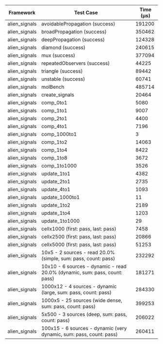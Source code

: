 | Framework | Test Case | Time (μs) |
| --- | --- | --- |
| alien_signals | avoidablePropagation (success) | 191200 |
| alien_signals | broadPropagation (success) | 350462 |
| alien_signals | deepPropagation (success) | 124328 |
| alien_signals | diamond (success) | 240615 |
| alien_signals | mux (success) | 377094 |
| alien_signals | repeatedObservers (success) | 44225 |
| alien_signals | triangle (success) | 89442 |
| alien_signals | unstable (success) | 60741 |
| alien_signals | molBench | 485714 |
| alien_signals | create_signals | 20464 |
| alien_signals | comp_0to1 | 5080 |
| alien_signals | comp_1to1 | 9007 |
| alien_signals | comp_2to1 | 4400 |
| alien_signals | comp_4to1 | 7196 |
| alien_signals | comp_1000to1 | 3 |
| alien_signals | comp_1to2 | 14063 |
| alien_signals | comp_1to4 | 8422 |
| alien_signals | comp_1to8 | 3672 |
| alien_signals | comp_1to1000 | 3526 |
| alien_signals | update_1to1 | 4382 |
| alien_signals | update_2to1 | 2735 |
| alien_signals | update_4to1 | 1093 |
| alien_signals | update_1000to1 | 11 |
| alien_signals | update_1to2 | 2189 |
| alien_signals | update_1to4 | 1203 |
| alien_signals | update_1to1000 | 29 |
| alien_signals | cellx1000 (first: pass, last: pass) | 7458 |
| alien_signals | cellx2500 (first: pass, last: pass) | 20866 |
| alien_signals | cellx5000 (first: pass, last: pass) | 51253 |
| alien_signals | 10x5 - 2 sources - read 20.0% (simple, sum: pass, count: pass) | 232292 |
| alien_signals | 10x10 - 6 sources - dynamic - read 20.0% (dynamic, sum: pass, count: pass) | 181271 |
| alien_signals | 1000x12 - 4 sources - dynamic (large, sum: pass, count: pass) | 284330 |
| alien_signals | 1000x5 - 25 sources (wide dense, sum: pass, count: pass) | 399253 |
| alien_signals | 5x500 - 3 sources (deep, sum: pass, count: pass) | 206022 |
| alien_signals | 100x15 - 6 sources - dynamic (very dynamic, sum: pass, count: pass) | 260411 |
